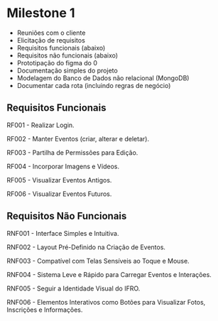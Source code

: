 # Milestone 1

- Reuniões com o cliente
- Elicitação de requisitos
- Requisitos funcionais (abaixo)
- Requisitos não funcionais (abaixo)
- Prototipação do figma do 0
- Documentação simples do projeto
- Modelagem do Banco de Dados não relacional (MongoDB)
- Documentar cada rota (incluindo regras de negócio)


## Requisitos Funcionais

RF001 - Realizar Login.

RF002 - Manter Eventos (criar, alterar e deletar).

RF003 - Partilha de Permissões para Edição.

RF004 - Incorporar Imagens e Vídeos.

RF005 - Visualizar Eventos Antigos.

RF006 - Visualizar Eventos Futuros.


## Requisitos Não Funcionais

RNF001 - Interface Simples e Intuitiva.

RNF002 - Layout Pré-Definido na Criação de Eventos.

RNF003 - Compatível com Telas Sensíveis ao Toque e Mouse.

RNF004 - Sistema Leve e Rápido para Carregar Eventos e Interações. 

RNF005 - Seguir a Identidade Visual do IFRO.

RNF006 - Elementos Interativos como Botões para Visualizar Fotos, Inscrições e Informações.
